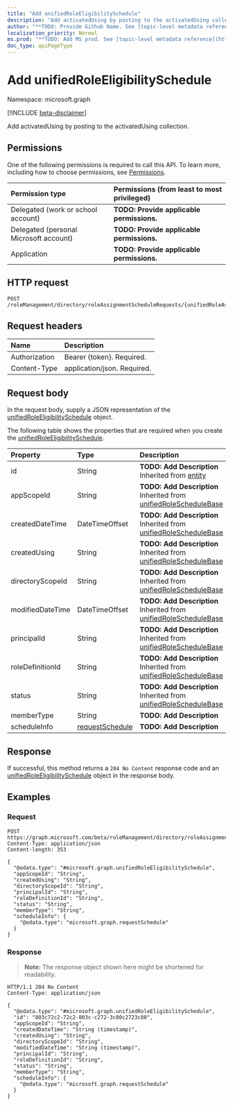 ```yaml
---
title: "Add unifiedRoleEligibilitySchedule"
description: "Add activatedUsing by posting to the activatedUsing collection."
author: "**TODO: Provide Github Name. See [topic-level metadata reference](https://msgo.azurewebsites.net/add/document/guidelines/metadata.html#topic-level-metadata)**"
localization_priority: Normal
ms.prod: "**TODO: Add MS prod. See [topic-level metadata reference](https://msgo.azurewebsites.net/add/document/guidelines/metadata.html#topic-level-metadata)**"
doc_type: apiPageType
---
```


# Add unifiedRoleEligibilitySchedule
Namespace: microsoft.graph

[!INCLUDE [beta-disclaimer](../../includes/beta-disclaimer.md)]

Add activatedUsing by posting to the activatedUsing collection.

## Permissions
One of the following permissions is required to call this API. To learn more, including how to choose permissions, see [Permissions](/graph/permissions-reference).

|Permission type|Permissions (from least to most privileged)|
|:---|:---|
|Delegated (work or school account)|**TODO: Provide applicable permissions.**|
|Delegated (personal Microsoft account)|**TODO: Provide applicable permissions.**|
|Application|**TODO: Provide applicable permissions.**|

## HTTP request

<!-- {
  "blockType": "ignored"
}
-->
``` http
POST /roleManagement/directory/roleAssignmentScheduleRequests/{unifiedRoleAssignmentScheduleRequestId}/activatedUsing/$ref
```

## Request headers
|Name|Description|
|:---|:---|
|Authorization|Bearer {token}. Required.|
|Content-Type|application/json. Required.|

## Request body
In the request body, supply a JSON representation of the [unifiedRoleEligibilitySchedule](../resources/unifiedroleeligibilityschedule.md) object.

The following table shows the properties that are required when you create the [unifiedRoleEligibilitySchedule](../resources/unifiedroleeligibilityschedule.md).

|Property|Type|Description|
|:---|:---|:---|
|id|String|**TODO: Add Description** Inherited from [entity](../resources/entity.md)|
|appScopeId|String|**TODO: Add Description** Inherited from [unifiedRoleScheduleBase](../resources/unifiedroleschedulebase.md)|
|createdDateTime|DateTimeOffset|**TODO: Add Description** Inherited from [unifiedRoleScheduleBase](../resources/unifiedroleschedulebase.md)|
|createdUsing|String|**TODO: Add Description** Inherited from [unifiedRoleScheduleBase](../resources/unifiedroleschedulebase.md)|
|directoryScopeId|String|**TODO: Add Description** Inherited from [unifiedRoleScheduleBase](../resources/unifiedroleschedulebase.md)|
|modifiedDateTime|DateTimeOffset|**TODO: Add Description** Inherited from [unifiedRoleScheduleBase](../resources/unifiedroleschedulebase.md)|
|principalId|String|**TODO: Add Description** Inherited from [unifiedRoleScheduleBase](../resources/unifiedroleschedulebase.md)|
|roleDefinitionId|String|**TODO: Add Description** Inherited from [unifiedRoleScheduleBase](../resources/unifiedroleschedulebase.md)|
|status|String|**TODO: Add Description** Inherited from [unifiedRoleScheduleBase](../resources/unifiedroleschedulebase.md)|
|memberType|String|**TODO: Add Description**|
|scheduleInfo|[requestSchedule](../resources/requestschedule.md)|**TODO: Add Description**|



## Response

If successful, this method returns a `204 No Content` response code and an [unifiedRoleEligibilitySchedule](../resources/unifiedroleeligibilityschedule.md) object in the response body.

## Examples

### Request
<!-- {
  "blockType": "request",
  "name": "create_unifiedroleeligibilityschedule_from_"
}
-->
``` http
POST https://graph.microsoft.com/beta/roleManagement/directory/roleAssignmentScheduleRequests/{unifiedRoleAssignmentScheduleRequestId}/activatedUsing/$ref
Content-Type: application/json
Content-length: 353

{
  "@odata.type": "#microsoft.graph.unifiedRoleEligibilitySchedule",
  "appScopeId": "String",
  "createdUsing": "String",
  "directoryScopeId": "String",
  "principalId": "String",
  "roleDefinitionId": "String",
  "status": "String",
  "memberType": "String",
  "scheduleInfo": {
    "@odata.type": "microsoft.graph.requestSchedule"
  }
}
```


### Response
>**Note:** The response object shown here might be shortened for readability.
<!-- {
  "blockType": "response",
  "truncated": true,
  "@odata.type": "microsoft.graph.unifiedRoleEligibilitySchedule"
}
-->
``` http
HTTP/1.1 204 No Content
Content-Type: application/json

{
  "@odata.type": "#microsoft.graph.unifiedRoleEligibilitySchedule",
  "id": "803c72c2-72c2-803c-c272-3c80c2723c80",
  "appScopeId": "String",
  "createdDateTime": "String (timestamp)",
  "createdUsing": "String",
  "directoryScopeId": "String",
  "modifiedDateTime": "String (timestamp)",
  "principalId": "String",
  "roleDefinitionId": "String",
  "status": "String",
  "memberType": "String",
  "scheduleInfo": {
    "@odata.type": "microsoft.graph.requestSchedule"
  }
}
```

